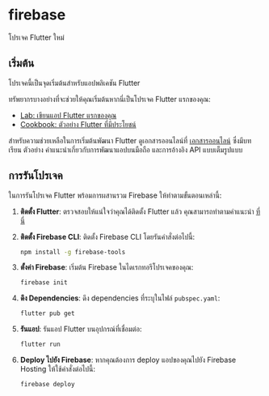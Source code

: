 # firebase

โปรเจค Flutter ใหม่

## เริ่มต้น

โปรเจคนี้เป็นจุดเริ่มต้นสำหรับแอปพลิเคชัน Flutter

ทรัพยากรบางอย่างที่จะช่วยให้คุณเริ่มต้นหากนี่เป็นโปรเจค Flutter แรกของคุณ:

- [Lab: เขียนแอป Flutter แรกของคุณ](https://docs.flutter.dev/get-started/codelab)
- [Cookbook: ตัวอย่าง Flutter ที่มีประโยชน์](https://docs.flutter.dev/cookbook)

สำหรับความช่วยเหลือในการเริ่มต้นพัฒนา Flutter ดูเอกสารออนไลน์ที่ [เอกสารออนไลน์](https://docs.flutter.dev/) ซึ่งมีบทเรียน ตัวอย่าง คำแนะนำเกี่ยวกับการพัฒนาแอปบนมือถือ และการอ้างอิง API แบบเต็มรูปแบบ

## การรันโปรเจค

ในการรันโปรเจค Flutter พร้อมการผสานรวม Firebase ให้ทำตามขั้นตอนเหล่านี้:

1. **ติดตั้ง Flutter**: ตรวจสอบให้แน่ใจว่าคุณได้ติดตั้ง Flutter แล้ว คุณสามารถทำตามคำแนะนำ [ที่นี่](https://docs.flutter.dev/get-started/install)

2. **ติดตั้ง Firebase CLI**: ติดตั้ง Firebase CLI โดยรันคำสั่งต่อไปนี้:
    ```sh
    npm install -g firebase-tools
    ```

3. **ตั้งค่า Firebase**: เริ่มต้น Firebase ในไดเรกทอรีโปรเจคของคุณ:
    ```sh
    firebase init
    ```

4. **ดึง Dependencies**: ดึง dependencies ที่ระบุในไฟล์ `pubspec.yaml`:
    ```sh
    flutter pub get
    ```

5. **รันแอป**: รันแอป Flutter บนอุปกรณ์ที่เชื่อมต่อ:
    ```sh
    flutter run
    ```

6. **Deploy ไปยัง Firebase**: หากคุณต้องการ deploy แอปของคุณไปยัง Firebase Hosting ให้ใช้คำสั่งต่อไปนี้:
    ```sh
    firebase deploy
    ```

